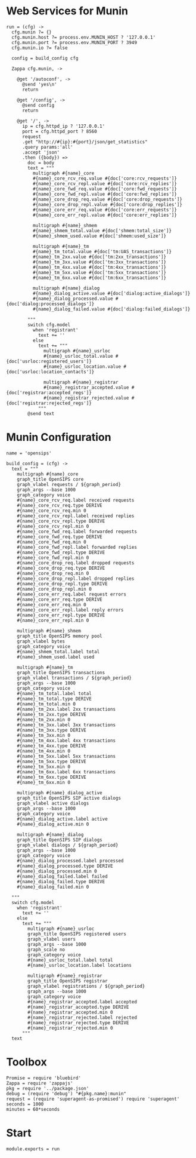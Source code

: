 Web Services for Munin
======================

    run = (cfg) ->
      cfg.munin ?= {}
      cfg.munin.host ?= process.env.MUNIN_HOST ? '127.0.0.1'
      cfg.munin.port ?= process.env.MUNIN_PORT ? 3949
      cfg.munin.io ?= false

      config = build_config cfg

      Zappa cfg.munin, ->

        @get '/autoconf', ->
          @send 'yes\n'
          return

        @get '/config', ->
          @send config
          return

        @get '/', ->
          ip = cfg.httpd_ip ? '127.0.0.1'
          port = cfg.httpd_port ? 8560
          request
          .get "http://#{ip}:#{port}/json/get_statistics"
          .query params:'all'
          .accept 'json'
          .then ({body}) =>
            doc = body
            text = """
              multigraph #{name}_core
              #{name}_core_rcv_req.value #{doc['core:rcv_requests']}
              #{name}_core_rcv_repl.value #{doc['core:rcv_replies']}
              #{name}_core_fwd_req.value #{doc['core:fwd_requests']}
              #{name}_core_fwd_repl.value #{doc['core:fwd_replies']}
              #{name}_core_drop_req.value #{doc['core:drop_requests']}
              #{name}_core_drop_repl.value #{doc['core:drop_replies']}
              #{name}_core_err_req.value #{doc['core:err_requests']}
              #{name}_core_err_repl.value #{doc['core:err_replies']}

              multigraph #{name}_shmem
              #{name}_shmem_total.value #{doc['shmem:total_size']}
              #{name}_shmem_used.value #{doc['shmem:used_size']}

              multigraph #{name}_tm
              #{name}_tm_total.value #{doc['tm:UAS_transactions']}
              #{name}_tm_2xx.value #{doc['tm:2xx_transactions']}
              #{name}_tm_3xx.value #{doc['tm:3xx_transactions']}
              #{name}_tm_4xx.value #{doc['tm:4xx_transactions']}
              #{name}_tm_5xx.value #{doc['tm:5xx_transactions']}
              #{name}_tm_6xx.value #{doc['tm:6xx_transactions']}

              multigraph #{name}_dialog
              #{name}_dialog_active.value #{doc['dialog:active_dialogs']}
              #{name}_dialog_processed.value #{doc['dialog:processed_dialogs']}
              #{name}_dialog_failed.value #{doc['dialog:failed_dialogs']}

            """
            switch cfg.model
              when 'registrant'
                text += ''
              else
                text += """
                  multigraph #{name}_usrloc
                  #{name}_usrloc_total.value #{doc['usrloc:registered_users']}
                  #{name}_usrloc_location.value #{doc['usrloc:location_contacts']}

                  multigraph #{name}_registrar
                  #{name}_registrar_accepted.value #{doc['registrar:accepted_regs']}
                  #{name}_registrar_rejected.value #{doc['registrar:rejected_regs']}
                """
            @send text


Munin Configuration
===================

    name = 'opensips'

    build_config = (cfg) ->
      text = """
        multigraph #{name}_core
        graph_title OpenSIPS core
        graph_vlabel requests / ${graph_period}
        graph_args --base 1000
        graph_category voice
        #{name}_core_rcv_req.label received requests
        #{name}_core_rcv_req.type DERIVE
        #{name}_core_rcv_req.min 0
        #{name}_core_rcv_repl.label received replies
        #{name}_core_rcv_repl.type DERIVE
        #{name}_core_rcv_repl.min 0
        #{name}_core_fwd_req.label forwarded requests
        #{name}_core_fwd_req.type DERIVE
        #{name}_core_fwd_req.min 0
        #{name}_core_fwd_repl.label forwarded replies
        #{name}_core_fwd_repl.type DERIVE
        #{name}_core_fwd_repl.min 0
        #{name}_core_drop_req.label dropped requests
        #{name}_core_drop_req.type DERIVE
        #{name}_core_drop_req.min 0
        #{name}_core_drop_repl.label dropped replies
        #{name}_core_drop_repl.type DERIVE
        #{name}_core_drop_repl.min 0
        #{name}_core_err_req.label request errors
        #{name}_core_err_req.type DERIVE
        #{name}_core_err_req.min 0
        #{name}_core_err_repl.label reply errors
        #{name}_core_err_repl.type DERIVE
        #{name}_core_err_repl.min 0

        multigraph #{name}_shmem
        graph_title OpenSIPS memory pool
        graph_vlabel bytes
        graph_category voice
        #{name}_shmem_total.label total
        #{name}_shmem_used.label used

        multigraph #{name}_tm
        graph_title OpenSIPS transactions
        graph_vlabel transactions / ${graph_period}
        graph_args --base 1000
        graph_category voice
        #{name}_tm_total.label total
        #{name}_tm_total.type DERIVE
        #{name}_tm_total.min 0
        #{name}_tm_2xx.label 2xx transactions
        #{name}_tm_2xx.type DERIVE
        #{name}_tm_2xx.min 0
        #{name}_tm_3xx.label 3xx transactions
        #{name}_tm_3xx.type DERIVE
        #{name}_tm_3xx.min 0
        #{name}_tm_4xx.label 4xx transactions
        #{name}_tm_4xx.type DERIVE
        #{name}_tm_4xx.min 0
        #{name}_tm_5xx.label 5xx transactions
        #{name}_tm_5xx.type DERIVE
        #{name}_tm_5xx.min 0
        #{name}_tm_6xx.label 6xx transactions
        #{name}_tm_6xx.type DERIVE
        #{name}_tm_6xx.min 0

        multigraph #{name}_dialog_active
        graph_title OpenSIPS SIP active dialogs
        graph_vlabel active dialogs
        graph_args --base 1000
        graph_category voice
        #{name}_dialog_active.label active
        #{name}_dialog_active.min 0

        multigraph #{name}_dialog
        graph_title OpenSIPS SIP dialogs
        graph_vlabel dialogs / ${graph_period}
        graph_args --base 1000
        graph_category voice
        #{name}_dialog_processed.label processed
        #{name}_dialog_processed.type DERIVE
        #{name}_dialog_processed.min 0
        #{name}_dialog_failed.label failed
        #{name}_dialog_failed.type DERIVE
        #{name}_dialog_failed.min 0

      """
      switch cfg.model
        when 'registrant'
          text += ''
        else
          text += """
            multigraph #{name}_usrloc
            graph_title OpenSIPS registered users
            graph_vlabel users
            graph_args --base 1000
            graph_scale no
            graph_category voice
            #{name}_usrloc_total.label total
            #{name}_usrloc_location.label locations

            multigraph #{name}_registrar
            graph_title OpenSIPS registrar
            graph_vlabel registrations / ${graph_period}
            graph_args --base 1000
            graph_category voice
            #{name}_registrar_accepted.label accepted
            #{name}_registrar_accepted.type DERIVE
            #{name}_registrar_accepted.min 0
            #{name}_registrar_rejected.label rejected
            #{name}_registrar_rejected.type DERIVE
            #{name}_registrar_rejected.min 0
          """
      text

Toolbox
=======

    Promise = require 'bluebird'
    Zappa = require 'zappajs'
    pkg = require '../package.json'
    debug = (require 'debug') "#{pkg.name}:munin"
    request = (require 'superagent-as-promised') require 'superagent'
    seconds = 1000
    minutes = 60*seconds

Start
=====

    module.exports = run
